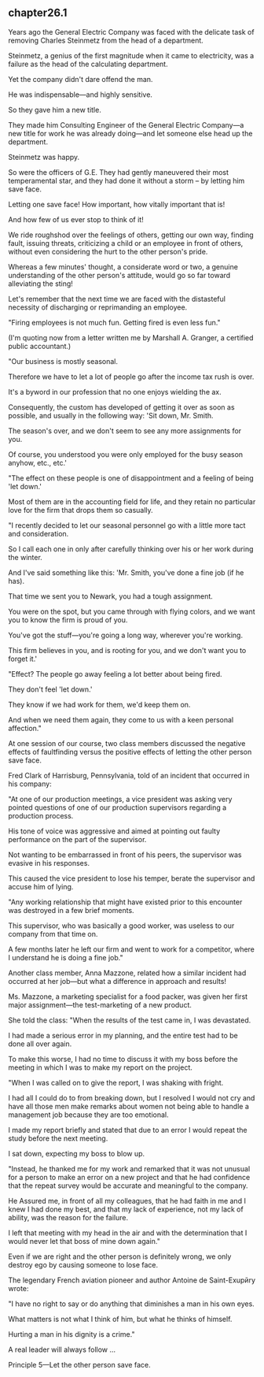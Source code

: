 
chapter26.1
---
Years ago the General Electric Company was faced with the delicate task of removing Charles Steinmetz from the head of a department.

Steinmetz, a genius of the first magnitude when it came to electricity, was a failure as the head of the calculating department.

Yet the company didn't dare offend the man.

He was indispensable—and highly sensitive.

So they gave him a new title.

They made him Consulting Engineer of the General Electric Company—a new title for work he was already doing—and let someone else head up the department.

Steinmetz was happy.

So were the officers of G.E. They had gently maneuvered their most temperamental star, and they had done it without a storm – by letting him save face.

Letting one save face! How important, how vitally important that is!

And how few of us ever stop to think of it!

We ride roughshod over the feelings of others, getting our own way, finding fault, issuing threats, criticizing a child or an employee in front of others, without even considering the hurt to the other person's pride.

Whereas a few minutes' thought, a considerate word or two, a genuine understanding of the other person's attitude, would go so far toward alleviating the sting!

Let's remember that the next time we are faced with the distasteful necessity of discharging or reprimanding an employee.

"Firing employees is not much fun. Getting fired is even less fun."

(I'm quoting now from a letter written me by Marshall A. Granger, a certified public accountant.)

"Our business is mostly seasonal.

Therefore we have to let a lot of people go after the income tax rush is over.

It's a byword in our profession that no one enjoys wielding the ax.

Consequently, the custom has developed of getting it over as soon as possible, and usually in the following way: 'Sit down, Mr. Smith.

The season's over, and we don't seem to see any more assignments for you.

Of course, you understood you were only employed for the busy season anyhow, etc., etc.'

"The effect on these people is one of disappointment and a feeling of being 'let down.'

Most of them are in the accounting field for life, and they retain no particular love for the firm that drops them so casually.

"I recently decided to let our seasonal personnel go with a little more tact and consideration.

So I call each one in only after carefully thinking over his or her work during the winter.

And I've said something like this: 'Mr. Smith, you've done a fine job (if he has).

That time we sent you to Newark, you had a tough assignment.

You were on the spot, but you came through with flying colors, and we want you to know the firm is proud of you.

You've got the stuff—you're going a long way, wherever you're working.

This firm believes in you, and is rooting for you, and we don't want you to forget it.'

"Effect? The people go away feeling a lot better about being fired.

They don't feel 'let down.'

They know if we had work for them, we'd keep them on.

And when we need them again, they come to us with a keen personal affection."

At one session of our course, two class members discussed the negative effects of faultfinding versus the positive effects of letting the other person save face.

Fred Clark of Harrisburg, Pennsylvania, told of an incident that occurred in his company:

"At one of our production meetings, a vice president was asking very pointed questions of one of our production supervisors regarding a production process.

His tone of voice was aggressive and aimed at pointing out faulty performance on the part of the supervisor.

Not wanting to be embarrassed in front of his peers, the supervisor was evasive in his responses.

This caused the vice president to lose his temper, berate the supervisor and accuse him of lying.

"Any working relationship that might have existed prior to this encounter was destroyed in a few brief moments.

This supervisor, who was basically a good worker, was useless to our company from that time on.

A few months later he left our firm and went to work for a competitor, where I understand he is doing a fine job."

Another class member, Anna Mazzone, related how a similar incident had occurred at her job—but what a difference in approach and results!

Ms. Mazzone, a marketing specialist for a food packer, was given her first major assignment—the test-marketing of a new product.

She told the class: "When the results of the test came in, I was devastated.

I had made a serious error in my planning, and the entire test had to be done all over again.

To make this worse, I had no time to discuss it with my boss before the meeting in which I was to make my report on the project.

"When I was called on to give the report, I was shaking with fright.

I had all I could do to from breaking down, but I resolved I would not cry and have all those men make remarks about women not being able to handle a management job because they are too emotional.

I made my report briefly and stated that due to an error I would repeat the study before the next meeting.

I sat down, expecting my boss to blow up.

"Instead, he thanked me for my work and remarked that it was not unusual for a person to make an error on a new project and that he had confidence that the repeat survey would be accurate and meaningful to the company.

He Assured me, in front of all my colleagues, that he had faith in me and I knew I had done my best, and that my lack of experience, not my lack of ability, was the reason for the failure.

I left that meeting with my head in the air and with the determination that I would never let that boss of mine down again."

Even if we are right and the other person is definitely wrong, we only destroy ego by causing someone to lose face.

The legendary French aviation pioneer and author Antoine de Saint-Exupйry wrote:

"I have no right to say or do anything that diminishes a man in his own eyes.

What matters is not what I think of him, but what he thinks of himself.

Hurting a man in his dignity is a crime."

A real leader will always follow …

Principle 5—Let the other person save face.
